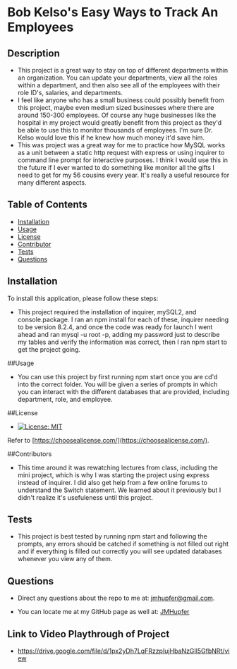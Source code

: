 # Bob Kelso's Easy Ways to Track An Employees

  ## Description

  - This project is a great way to stay on top of different departments within an organization. You can update your departments, view all the roles within a department, and then also see all of the employees with their role ID's, salaries, and departments. 
  - I feel like anyone who has a small business could possibly benefit from this project, maybe even medium sized businesses where there are around 150-300 employees. Of course any huge businesses like the hospital in my project would greatly benefit from this project as they'd be able to use this to monitor thousands of employees. I'm sure Dr. Kelso would love this if he knew how much money it'd save him.
  - This was project was a great way for me to practice how MySQL works as a unit between a static http request with express or using inquirer to command line prompt for interactive purposes. I think I would use this in the future if I ever wanted to do something like monitor all the gifts I need to get for my 56 cousins every year. It's really a useful resource for many different aspects.

  ## Table of Contents

  - [Installation](#installation)
  - [Usage](#usage)
  - [License](#license)
  - [Contributor](#contributors)
  - [Tests](#tests)
  - [Questions](#questions) 

  
  ## Installation
  
  To install this application, please follow these steps:
  
  - This project required the installation of inquirer, mySQL2, and console.package. I ran an npm install for each of these, inquirer needing to be version 8.2.4, and once the code was ready for launch I went ahead and ran mysql -u root -p, adding my password just to describe my tables and verify the information was correct, then I ran npm start to get the project going.
  
  ##Usage
  
  - You can use this project by first running npm start once you are cd'd into the correct folder. You will be given a series of prompts in which you can interact with the different databases that are provided, including department, role, and employee. 
  
  ##License

  - [![License: MIT](https://img.shields.io/badge/License-MIT-yellow.svg)](https://opensource.org/licenses/MIT)

  Refer to [https://choosealicense.com/](https://choosealicense.com/).

  ##Contributors

  - This time around it was rewatching lectures from class, including the mini project, which is why I was starting the project using express instead of inquirer. I did also get help from a few online forums to understand the Switch statement. We learned about it previously but I didn't realize it's usefuleness until this project. 

  ## Tests

  - This project is best tested by running npm start and following the prompts, any errors should be catched if something is not filled out right and if everything is filled out correctly you will see updated databases whenever you view any of them.

  ## Questions

  - Direct any questions about the repo to me at: jmhupfer@gmail.com. 
  
  - You can locate me at my GitHub page as well at: [JMHupfer](https://github.com/JMHupfer/)


  ## Link to Video Playthrough of Project
  
  - https://drive.google.com/file/d/1px2yDh7LqFRzzpIujHbaNzGIl5GfbNRt/view 
